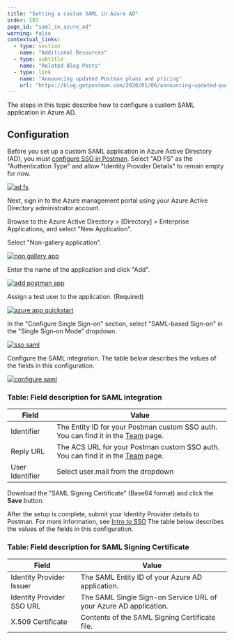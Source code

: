 ```yaml
---
title: "Setting a custom SAML in Azure AD"
order: 107
page_id: "saml_in_azure_ad"
warning: false
contextual_links:
  - type: section
    name: "Additional Resources"
  - type: subtitle
    name: "Related Blog Posts"
  - type: link
    name: "Announcing updated Postman plans and pricing"
    url: "https://blog.getpostman.com/2020/01/06/announcing-updated-postman-plans-and-pricing/"
---
```


The steps in this topic describe how to configure a custom SAML application in Azure AD.

## Configuration

Before you set up a custom SAML application in Azure Active Directory (AD), you must [configure SSO in Postman](/docs/admin/sso/admin-sso/). Select "AD FS" as the "Authentication Type" and allow "Identity Provider Details" to remain empty for now.

[![ad fs](https://assets.postman.com/postman-docs/AzureAD.png)](https://assets.postman.com/postman-docs/AzureAD.png)

Next, sign in to the Azure management portal using your Azure Active Directory administrator account.

Browse to the Azure Active Directory > [Directory] > Enterprise Applications, and select "New Application".

Select "Non-gallery application".

[![non gallery app](https://assets.postman.com/postman-docs/ENT-add-non-gallery-application.png)](https://assets.postman.com/postman-docs/ENT-add-non-gallery-application.png)

Enter the name of the application and click "Add".

[![add postman app](https://assets.postman.com/postman-docs/ENT-add-postman-app.png)](https://assets.postman.com/postman-docs/ENT-add-postman-app.png)

Assign a test user to the application. (Required)

[![azure app quickstart](https://assets.postman.com/postman-docs/ENT-azure-app-quickstart.png)](https://assets.postman.com/postman-docs/ENT-azure-app-quickstart.png)

In the "Configure Single Sign-on" section, select "SAML-based Sign-on" in the "Single Sign-on Mode" dropdown.

[![sso saml](https://assets.postman.com/postman-docs/ENT-single-sign-on-saml.png)](https://assets.postman.com/postman-docs/ENT-single-sign-on-saml.png)

Configure the SAML integration. The table below describes the values of the fields in this configuration.

[![configure saml](https://assets.postman.com/postman-docs/ENT-configure-saml.png)](https://assets.postman.com/postman-docs/ENT-configure-saml.png)

### Table: Field description for SAML integration

| **Field**          | **Value**         |
| ------------- | ------------- |
| Identifier | The Entity ID for your Postman custom SSO auth. You can find it in the [Team](https://app.getpostman.com/dashboard/teams) page.   |
| Reply URL | The ACS URL for your Postman custom SSO auth. You can find it in the [Team](https://app.getpostman.com/dashboard/teams) page.  |
| User Identifier  | Select user.mail from the dropdown  |

Download the "SAML Signing Certificate" (Base64 format) and click the **Save** button.

After the setup is complete, submit your Identity Provider details to Postman. For more information, see [Intro to SSO](/docs/admin/sso/intro-sso/) The table below describes the values of the fields in this configuration.

### Table: Field description for SAML Signing Certificate

| **Field**         | **Value**         |
| ------------- | ------------- |
| Identity Provider Issuer  | The SAML Entity ID of your Azure AD application.  |
| Identity Provider SSO URL  | The SAML Single Sign-on Service URL of your Azure AD application.    |
| X.509 Certificate   | Contents of  the SAML Signing Certificate file.  |
